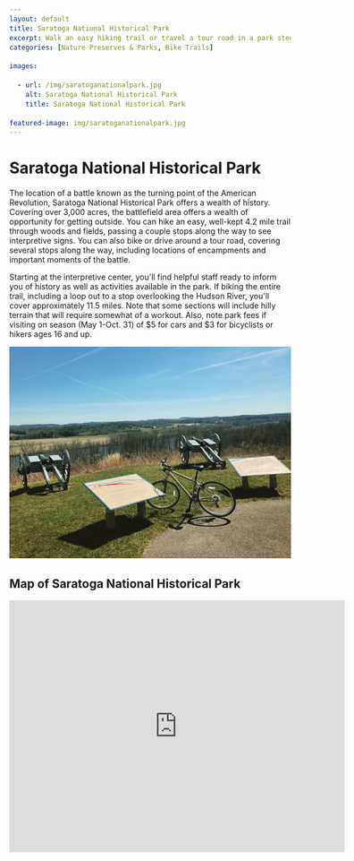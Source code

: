 ```yaml
---
layout: default
title: Saratoga National Historical Park
excerpt: Walk an easy hiking trail or travel a tour road in a park steeped in Revolutionary War history
categories: [Nature Preserves & Parks, Bike Trails]

images:

  - url: /img/saratoganationalpark.jpg
    alt: Saratoga National Historical Park
    title: Saratoga National Historical Park

featured-image: img/saratoganationalpark.jpg
---
```


<h1>Saratoga National Historical Park</h1>

<p>The location of a battle known as the turning point of the American Revolution, Saratoga National Historical Park offers a wealth of history. Covering over 3,000 acres, the battlefield area offers a wealth of opportunity for getting outside. You can hike an easy, well-kept 4.2 mile trail through woods and fields, passing a couple stops along the way to see interpretive signs. You can also bike or drive around a tour road, covering several stops along the way, including locations of encampments and important moments of the battle.</p>

<p>Starting at the interpretive center, you'll find helpful staff ready to inform you of history as well as activities available in the park. If biking the entire trail, including a loop out to a stop overlooking the Hudson River, you'll cover approximately 11.5 miles. Note that some sections will include hilly terrain that will require somewhat of a workout. Also, note park fees if visiting on season (May 1-Oct. 31) of $5 for cars and $3 for bicyclists or hikers ages 16 and up.</p>

<img class="pure-img-responsive" src="/img/saratoganationalpark.jpg" alt="Biking at Saratoga National Park">

<h2>Map of Saratoga National Historical Park</h2>

<div class="google-maps"><iframe src="https://www.google.com/maps/embed?pb=!1m18!1m12!1m3!1d2917.383798942167!2d-73.65107698452292!3d43.01230817914851!2m3!1f0!2f0!3f0!3m2!1i1024!2i768!4f13.1!3m3!1m2!1s0x89de24d1d9bef9fb%3A0x4f4cbdcac0977219!2sSaratoga+National+Historical+Park!5e0!3m2!1sen!2sus!4v1474336088034" width="600" height="450" frameborder="0" style="border:0" allowfullscreen></iframe></div>
